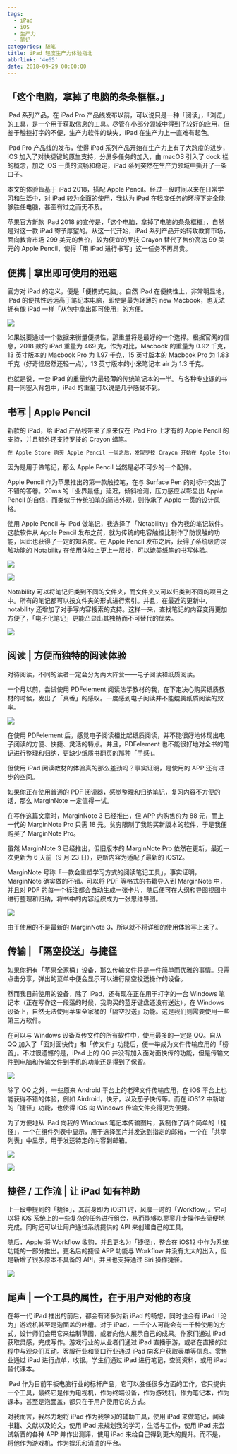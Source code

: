 ```yaml
---
tags:
  - iPad
  - iOS
  - 生产力
  - 笔记
categories: 随笔
title: iPad 轻度生产力体验指北
abbrlink: '4e65'
date: 2018-09-29 00:00:00
---
```


## 「这个电脑，拿掉了电脑的条条框框。」

iPad 系列产品，在 iPad Pro 产品线发布以前，可以说只是一种「阅读」，「浏览」的工具，是一个用于获取信息的工具。尽管在小部分领域中得到了较好的应用，但鉴于触控打字的不便，生产力软件的缺失，iPad 在生产力上一直难有起色。

iPad Pro 产品线的发布，使得 iPad 系列产品开始在生产力上有了大跨度的进步，iOS 加入了对快捷键的原生支持，分屏多任务的加入，由 macOS 引入了 dock 栏的概念，加之 iOS 一贯的流畅和稳定，iPad 系列突然在生产力领域中撕开了一条口子。

本文的体验皆基于 iPad 2018，搭配 Apple Pencil。经过一段时间以来在日常学习和生活中，对 iPad 较为全面的使用，我认为 iPad 在轻度任务的环境下完全能够胜任电脑，甚至有过之而无不及。

苹果官方新款 iPad 2018 的宣传是，「这个电脑，拿掉了电脑的条条框框」，自然是对这一款 iPad 寄予厚望的。从这一代开始，iPad 系列产品开始转攻教育市场，面向教育市场 299 美元的售价，较为便宜的罗技 Crayon 替代了售价高达 99 美元的 Apple Pencil，使得「用 iPad 进行书写」这一任务不再昂贵。

## 便携 | 拿出即可使用的迅速

官方对 iPad 的定义，便是「便携式电脑」。自然 iPad 在便携性上，非常明显地，iPad 的便携性远远高于笔记本电脑，即使是最为轻薄的 new Macbook，也无法拥有像 iPad 一样「从包中拿出即可使用」的方便。

![](https://imgur.lzmun.com/picgo/iPad-back.png)

如果说要通过一个数据来衡量便携性，那重量将是最好的一个选择。根据官网的信息，2018 款的 iPad 重量为 469 克，作为对比，Macbook 的重量为 0.92 千克，13 英寸版本的 Macbook Pro 为 1.97 千克，15 英寸版本的 Macbook Pro 为 1.83 千克（好奇怪居然还轻一点），13 英寸版本的小米笔记本 air 为 1.3 千克。

也就是说，一台 iPad 的重量约为最轻薄的传统笔记本的一半。与各种专业课的书籍一同塞入背包中，iPad 的重量可以说是几乎感受不到。

## 书写 | Apple Pencil

新款的 iPad，给 iPad 产品线带来了原来仅在 iPad Pro 上才有的 Apple Pencil 的支持，并且额外还支持罗技的 Crayon 蜡笔。

```Markdown
在 Apple Store 购买 Apple Pencil 一周之后，发现罗技 Crayon 开始在 Apple Store 上架，但是并没有提供适用的设备，故只能从各大媒体的新闻中感受到「蜡笔」与「铅笔」的不同。
```

因为是用于做笔记，那么 Apple Pencil 当然是必不可少的一个配件。

Apple Pencil 作为苹果推出的第一款触控笔，在与 Surface Pen 的对标中交出了不错的答卷。20ms 的「业界最低」延迟，倾斜检测，压力感应以彰显出 Apple Pencil 的自信，而类似于传统铅笔的简洁外观，则传承了 Apple 一贯的设计风格。

使用 Apple Pencil 与 iPad 做笔记，我选择了「Notability」作为我的笔记软件。这款软件从 Apple Pencil 发布之前，就为传统的电容触控比制作了防误触的功能，因此也获得了一定的知名度。在 Apple Pencil 发布之后，获得了系统级防误触功能的 Notability 在使用体验上更上一层楼，可以媲美纸笔的书写体验。

![](https://imgur.lzmun.com/picgo/ipad-notability-flash.png)

![](https://imgur.lzmun.com/picgo/ipad-notability.png)

Notability 可以将笔记归类到不同的文件夹，而文件夹又可以归类到不同的项目之中。所有的笔记都可以按文件夹的形式进行索引。并且，在最近的更新中，notability 还增加了对手写内容搜索的支持。这样一来，查找笔记的内容变得更加方便了，「电子化笔记」更能凸显出其独特而不可替代的优势。

![](https://imgur.lzmun.com/picgo/ipad-notability-search.jpg)

## 阅读 | 方便而独特的阅读体验

对待阅读，不同的读者一定会分为两大阵营——电子阅读和纸质阅读。

一个月以前，尝试使用 PDFelement 阅读法学教材的我，在下定决心购买纸质教材的时候，发出了「真香」的感叹。一度感到电子阅读并不能媲美纸质阅读的效率。

![](https://imgur.lzmun.com/picgo/iPad-paperbook-weibo.jpg)

在使用 PDFelement 后，感觉电子阅读相比起纸质阅读，并不能很好地体现出电子阅读的方便、快捷、灵活的特点。并且，PDFelement 也不能很好地对全书的笔记进行整理和归纳，更缺少纸质书翻页的那种「手感」。

但使用 iPad 阅读教材的体验真的那么差劲吗？事实证明，是使用的 APP 还有进步的空间。

如果你正在使用普通的 PDF 阅读器，感觉整理和归纳笔记，复习内容不方便的话，那么 MarginNote 一定值得一试。

在写作这篇文章时，MarginNote 3 已经推出，但 APP 内购售价为 88 元，而上一代的 MarginNote Pro 只需 18 元。贫穷限制了我购买新版本的软件，于是我便购买了 MarginNote Pro。

虽然 MarginNote 3 已经推出，但旧版本的 MarginNote Pro 依然在更新，最近一次更新为 6 天前（9 月 23 日），更新内容为适配了最新的 iOS12。

MarginNote 号称「一款会重塑学习方式的阅读笔记工具」，事实证明，MarginNote 确实做的不错。可以将 PDF 等格式的书籍导入到 MarginNote 中，并且对 PDF 的每一个标注都会自动生成一张卡片，随后便可在大纲和导图视图中进行整理和归纳，将书中的内容组织成为一张思维导图。

![](https://imgur.lzmun.com/picgo/iPad-marginnote-2-pro-mindmap.png)

由于使用的不是最新的 MarginNote 3，所以就不将详细的使用体验写上来了。

## 传输 | 「隔空投送」与捷径

如果你拥有「苹果全家桶」设备，那么传输文件将是一件简单而优雅的事情。只需点击分享，弹出的菜单中便会显示可以进行隔空投送操作的设备。

然而我目前使用的设备，除了 iPad，还有现在正在用于打字的一台 Windows 笔记本（正在写作这一段落的时候，我购买的蓝牙键盘还没有送达），在 Windows 设备上，自然无法使用苹果全家桶的「隔空投送」功能。这是我们则需要使用一些第三方软件。

在可以与 Windows 设备互传文件的所有软件中，使用最多的一定是 QQ。自从 QQ 加入了「面对面快传」和「传文件」功能后，便一举成为文件传输应用的「榜首」。不过很遗憾的是，iPad 上的 QQ 并没有加入面对面快传的功能，但是传输文件到电脑和传输文件到手机的功能还是得到了保留。

![](https://imgur.lzmun.com/picgo/ipad-qqhd-file-drop.png)

除了 QQ 之外，一些原来 Android 平台上的老牌文件传输应用，在 iOS 平台上也能获得不错的体验，例如 Airdroid，快牙，以及茄子快传等。而在 iOS12 中新增的「捷径」功能，也使得 iOS 向 Windows 传输文件变得更为便捷。

为了方便地从 iPad 向我的 Windows 笔记本传输图片，我制作了两个简单的「捷径」，一个在组件列表中显示，用于选择图片并发送到指定的邮箱，一个在「共享列表」中显示，用于发送特定的内容到邮箱。

![](https://imgur.lzmun.com/picgo/iPad-Shorcuts-from-widget-mask.jpg)

![](https://imgur.lzmun.com/picgo/iPad-Shorcuts-from-list-mask.jpg)

## 捷径 / 工作流 | 让 iPad 如有神助

上一段中提到的「捷径」，其前身即为 iOS11 时，风靡一时的「Workflow」。它可以将 iOS 系统上的一些复杂的任务进行组合，从而能够以寥寥几步操作去简便地完成。同时还可以让用户通过系统提供的 API 来创建自己的工具。

随后，Apple 将 Workflow 收购，并且更名为「捷径」，整合在 iOS12 中作为系统功能的一部分推出。更名后的捷径 APP 功能与 Workflow 并没有太大的出入，但是新增了很多原本不具备的 API，并且也支持通过 Siri 操作捷径。

![](https://imgur.lzmun.com/picgo/iPad-Shorcuts-list.jpg)

## 尾声 | 一个工具的属性，在于用户对他的态度

在每一代 iPad 推出的前后，都会有诸多对新 iPad 的畅想，同时也会有 iPad「沦为」游戏机甚至是泡面盖的吐槽。对于 iPad，一千个人可能会有一千种使用的方式，设计师们会用它来绘制草图，或者向他人展示自己的成果。作家们通过 iPad 获取灵感，完成写作。游戏行业的从业者们通过 iPad 直播手游，或者在直播的过程中与观众们互动。客服行业和窗口行业通过 iPad 向客户获取表单等信息。零售业通过 iPad 进行点单，收银。学生们通过 iPad 进行笔记，查阅资料，或用 iPad 替代课本。

iPad 作为目前平板电脑行业的标杆产品，它可以胜任很多方面的工作。它只提供一个工具，最终它是作为电视机，作为终端设备，作为游戏机，作为笔记本，作为课本，甚至是泡面盖，都只在于用户使用它的方式。

对我而言，我尽力地将 iPad 作为我学习的辅助工具，使用 iPad 来做笔记，阅读书籍、文献以及论文，使用 iPad 来规划我的学习，生活与工作，使用 iPad 来尝试新晋的各种 APP 并作出测评，使用 iPad 来给自己得到更大的提升。而不是，将他作为游戏机，作为娱乐和消遣的平台。
